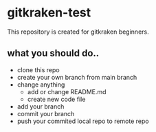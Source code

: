 # gitkraken-test
This repository is created for gitkraken beginners.


## what you should do..
- clone this repo 
- create your own branch from main branch
- change anything
	- add or change README.md
	- create new code file 
- add your branch
- commit your branch
- push your commited local repo to remote repo



